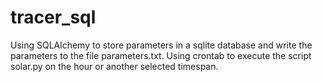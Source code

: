 # tracer_sql
Using SQLAlchemy to store parameters in a sqlite database and write
the parameters to the file parameters.txt.
Using crontab to execute the script solar.py on the hour or another selected
timespan.


